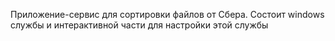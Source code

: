 Приложение-сервис для сортировки файлов от Сбера.
Состоит windows службы и интерактивной части для настройки этой службы

